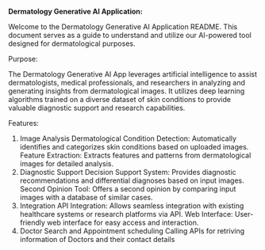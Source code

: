 **Dermatology Generative AI Application:**

Welcome to the Dermatology Generative AI Application README. This document serves as a guide to understand and utilize our AI-powered tool designed for dermatological purposes.

Purpose:

The Dermatology Generative AI App leverages artificial intelligence to assist dermatologists, medical professionals, and researchers in analyzing and generating insights from dermatological images. It utilizes deep learning algorithms trained on a diverse dataset of skin conditions to provide valuable diagnostic support and research capabilities.

Features:

1. Image Analysis
Dermatological Condition Detection: Automatically identifies and categorizes skin conditions based on uploaded images.
Feature Extraction: Extracts features and patterns from dermatological images for detailed analysis.
2. Diagnostic Support
Decision Support System: Provides diagnostic recommendations and differential diagnoses based on input images.
Second Opinion Tool: Offers a second opinion by comparing input images with a database of similar cases.
3. Integration
API Integration: Allows seamless integration with existing healthcare systems or research platforms via API.
Web Interface: User-friendly web interface for easy access and interaction.
4. Doctor Search and Appointment scheduling
Calling APIs for retriving information of Doctors and their contact details
